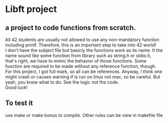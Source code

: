 # Libft project
## a project to code functions from scratch. 
All 42 students are usually not allowed to use any non-mandatory function including printf. Therefore, this is an important step to take into 42 world! <br>
I don't have the subject file but basicly the functions work as its name. It the name sound like some function from library such as string.h or stdio.h, that's right, we have to mimic the behavior of
those functions.
Some function are required to be made without any reference function, though.
For this project, I got full mark, so all can be references.
Anyway, I think one might crash or causes warning if is run on linux not mac, so be careful. But yeah, you know what to do. See the logic not the code. <br>
Good luck!
## To test it
use make or make bonus to compile. Other rules can be view in makefile file
